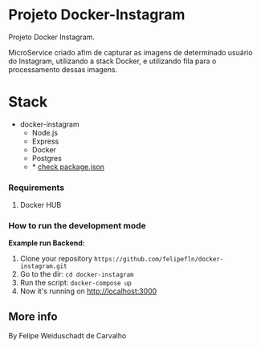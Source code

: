 # Projeto Docker-Instagram

<p align="center">

Projeto Docker Instagram. 

MicroService criado afim de capturar as imagens de determinado usuário do Instagram, utilizando
a stack Docker, e utilizando fila para o processamento dessas imagens.


# Stack

- docker-instagram
  - Node.js
  - Express
  - Docker
  - Postgres
  - \* [check package.json](/package.json)

### Requirements

1. Docker HUB


### How to run the development mode
<step-by-step>

**Example run Backend:**
1. Clone your repository `https://github.com/felipefln/docker-instagram.git`
2. Go to the dir: `cd docker-instagram`
3. Run the script: `docker-compose up`
4. Now it's running on [http://localhost:3000](http://localhost:3000)


## More info

By Felipe Weiduschadt de Carvalho